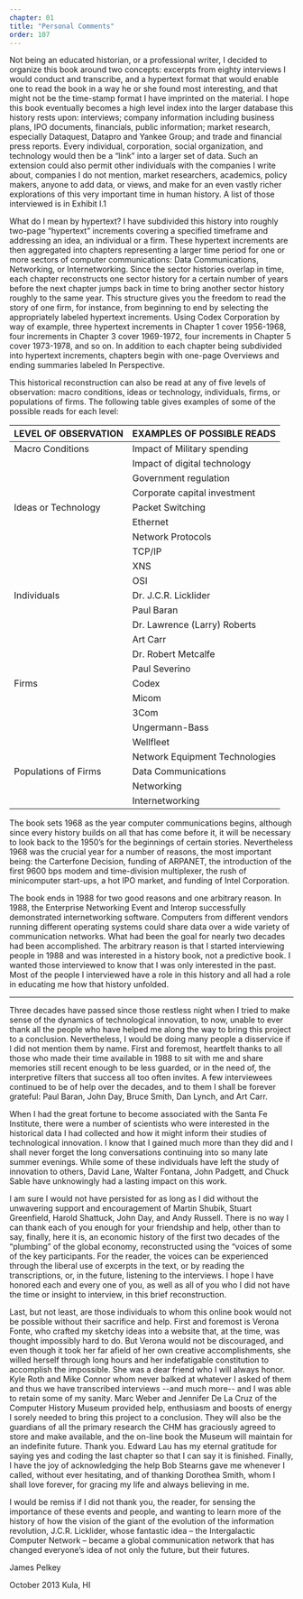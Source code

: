 ```yaml
---
chapter: 01
title: "Personal Comments"
order: 107
---
```


Not being an educated historian, or a professional writer, I decided to organize this book around two concepts: excerpts from eighty interviews I would conduct and transcribe, and a hypertext format that would enable one to read the book in a way he or she found most interesting, and that might not be the time-stamp format I have imprinted on the material. I hope this book eventually becomes a high level index into the larger database this history rests upon: interviews; company information including business plans, IPO documents, financials, public information; market research, especially Dataquest, Datapro and Yankee Group; and trade and financial press reports. Every individual, corporation, social organization, and technology would then be a “link” into a larger set of data. Such an extension could also permit other individuals with the companies I write about, companies I do not mention, market researchers, academics, policy makers, anyone to add data, or views, and make for an even vastly richer explorations of this very important time in human history. A list of those interviewed is in Exhibit I.1

What do I mean by hypertext? I have subdivided this history into roughly two-page “hypertext” increments covering a specified timeframe and addressing an idea, an individual or a firm. These hypertext increments are then aggregated into chapters representing a larger time period for one or more sectors of computer communications: Data Communications, Networking, or Internetworking. Since the sector histories overlap in time, each chapter reconstructs one sector history for a certain number of years before the next chapter jumps back in time to bring another sector history roughly to the same year. This structure gives you the freedom to read the story of one firm, for instance, from beginning to end by selecting the appropriately labeled hypertext increments. Using Codex Corporation by way of example, three hypertext increments in Chapter 1 cover 1956-1968, four increments in Chapter 3 cover 1969-1972, four increments in Chapter 5 cover 1973-1978, and so on. In addition to each chapter being subdivided into hypertext increments, chapters begin with one-page Overviews and ending summaries labeled In Perspective.

This historical reconstruction can also be read at any of five levels of observation: macro conditions, ideas or technology, individuals, firms, or populations of firms. The following table gives examples of some of the possible reads for each level:

|LEVEL OF OBSERVATION|EXAMPLES OF POSSIBLE READS|
|--- |--- |
|Macro Conditions|Impact of Military spending
|              |Impact of digital technology
|              |Government regulation
|              |Corporate capital investment|
|Ideas or Technology|Packet Switching
|              |Ethernet
|              |Network Protocols
|              |TCP/IP 
|              |XNS
|              |OSI|
|Individuals|Dr. J.C.R. Licklider
|              |Paul Baran
|              |Dr. Lawrence (Larry) Roberts
|              |Art Carr
|              |Dr. Robert Metcalfe
|              |Paul Severino|
|Firms|Codex
|              |Micom
|              |3Com
|              |Ungermann-Bass
|              |Wellfleet
|              |Network Equipment Technologies|
|Populations of Firms|Data Communications
|              |Networking
|              |Internetworking|

The book sets 1968 as the year computer communications begins, although since every history builds on all that has come before it, it will be necessary to look back to the 1950’s for the beginnings of certain stories. Nevertheless 1968 was the crucial year for a number of reasons, the most important being: the Carterfone Decision, funding of ARPANET, the introduction of the first 9600 bps modem and time-division multiplexer, the rush of minicomputer start-ups, a hot IPO market, and funding of Intel Corporation.

The book ends in 1988 for two good reasons and one arbitrary reason. In 1988, the Enterprise Networking Event and Interop successfully demonstrated internetworking software. Computers from different vendors running different operating systems could share data over a wide variety of communication networks. What had been the goal for nearly two decades had been accomplished. The arbitrary reason is that I started interviewing people in 1988 and was interested in a history book, not a predictive book. I wanted those interviewed to know that I was only interested in the past. Most of the people I interviewed have a role in this history and all had a role in educating me how that history unfolded.

------------

Three decades have passed since those restless night when I tried to make sense of the dynamics of technological innovation, to now, unable to ever thank all the people who have helped me along the way to bring this project to a conclusion. Nevertheless, I would be doing many people a disservice if I did not mention them by name. First and foremost, heartfelt thanks to all those who made their time available in 1988 to sit with me and share memories still recent enough to be less guarded, or in the need of, the interpretive filters that success all too often invites. A few interviewees continued to be of help over the decades, and to them I shall be forever grateful: Paul Baran, John Day, Bruce Smith, Dan Lynch, and Art Carr.

When I had the great fortune to become associated with the Santa Fe Institute, there were a number of scientists who were interested in the historical data I had collected and how it might inform their studies of technological innovation. I know that I gained much more than they did and I shall never forget the long conversations continuing into so many late summer evenings. While some of these individuals have left the study of innovation to others, David Lane, Walter Fontana, John Padgett, and Chuck Sable have unknowingly had a lasting impact on this work.

I am sure I would not have persisted for as long as I did without the unwavering support and encouragement of Martin Shubik, Stuart Greenfield, Harold Shattuck, John Day, and Andy Russell. There is no way I can thank each of you enough for your friendship and help, other than to say, finally, here it is, an economic history of the first two decades of the “plumbing” of the global economy, reconstructed using the “voices of some of the key participants. For the reader, the voices can be experienced through the liberal use of excerpts in the text, or by reading the transcriptions, or, in the future, listening to the interviews. I hope I have honored each and every one of you, as well as all of you who I did not have the time or insight to interview, in this brief reconstruction.

Last, but not least, are those individuals to whom this online book would not be possible without their sacrifice and help. First and foremost is Verona Fonte, who crafted my sketchy ideas into a website that, at the time, was thought impossibly hard to do. But Verona would not be discouraged, and even though it took her far afield of her own creative accomplishments, she willed herself through long hours and her indefatigable constitution to accomplish the impossible. She was a dear friend who I will always honor. Kyle Roth and Mike Connor whom never balked at whatever I asked of them and thus we have transcribed interviews --and much more-- and I was able to retain some of my sanity. Marc Weber and Jennifer De La Cruz of the Computer History Museum provided help, enthusiasm and boosts of energy I sorely needed to bring this project to a conclusion. They will also be the guardians of all the primary research the CHM has graciously agreed to store and make available, and the on-line book the Museum will maintain for an indefinite future. Thank you. Edward Lau has my eternal gratitude for saying yes and coding the last chapter so that I can say it is finished. Finally, I have the joy of acknowledging the help Bob Stearns gave me whenever I called, without ever hesitating, and of thanking Dorothea Smith, whom I shall love forever, for gracing my life and always believing in me.

I would be remiss if I did not thank you, the reader, for sensing the importance of these events and people, and wanting to learn more of the history of how the vision of the giant of the evolution of the information revolution, J.C.R. Licklider, whose fantastic idea – the Intergalactic Computer Network – became a global communication network that has changed everyone’s idea of not only the future, but their futures.

James Pelkey

October 2013 
Kula, HI
